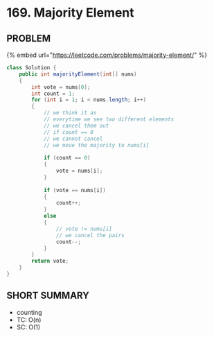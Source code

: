 # 169. Majority Element

## PROBLEM

{% embed url="https://leetcode.com/problems/majority-element/" %}

```java
class Solution {
    public int majorityElement(int[] nums) 
    {
        int vote = nums[0];
        int count = 1;
        for (int i = 1; i < nums.length; i++)
        {
            // we think it as
            // everytime we see two different elements
            // we cancel them out
            // if count == 0
            // we cannot cancel
            // we move the majority to nums[i]
            
            if (count == 0)
            {
                vote = nums[i];
            }
            
            if (vote == nums[i])
            {
                count++;
            }
            else
            {
                // vote != nums[i]
                // we cancel the pairs
                count--;
            }
        }
        return vote;
    }
}
```

## SHORT SUMMARY

* counting
* TC: O(n)
* SC: O(1)
